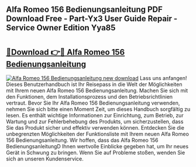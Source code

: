 ## Alfa Romeo 156 Bedienungsanleitung PDF Download Free - Part-Yx3 User Guide Repair - Service Owner Edition Yya85

# <h2><a href="http://df685y.blite.top/?on=Alfa+Romeo+156+Bedienungsanleitung">🔗Download 👉🔴 Alfa Romeo 156 Bedienungsanleitung</a></h2>

[![Alfa Romeo 156 Bedienungsanleitung new download](https://i.imgur.com/lujVjoI.png)](http://df685y.blite.top/?on=Alfa+Romeo+156+Bedienungsanleitung)
Lass uns anfangen! Dieses Benutzerhandbuch ist Ihr Reisepass in die Welt der Möglichkeiten mit Ihrem neuen Alfa Romeo 156 Bedienungsanleitung. Machen Sie sich mit den Funktionen, dem Installationsprozess und den Betriebsrichtlinien vertraut. Bevor Sie Ihr Alfa Romeo 156 Bedienungsanleitung verwenden, nehmen Sie sich bitte einen Moment Zeit, um dieses Handbuch sorgfältig zu lesen. Es enthält wichtige Informationen zur Einrichtung, zum Betrieb, zur Wartung und zur Fehlerbehebung des Produkts, um sicherzustellen, dass Sie das Produkt sicher und effektiv verwenden können. Entdecken Sie die unbegrenzten Möglichkeiten der Funktionsliste mit Ihrem neuen Alfa Romeo 156 Bedienungsanleitung. Wir hoffen, dass das Alfa Romeo 156 BedienungsanleitungD Ihnen wertvolle Einblicke gegeben hat, um Ihr neues Gerät in Schwung zu bringen. Wenn Sie auf Probleme stoßen, wenden Sie sich an unseren Kundenservice.
